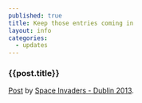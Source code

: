 ```yaml
---
published: true
title: Keep those entries coming in
layout: info
categories: 
  - updates
---
```


### {{post.title}}

<div id="fb-root"></div> <script>(function(d, s, id) { var js, fjs = d.getElementsByTagName(s)[0]; if (d.getElementById(id)) return; js = d.createElement(s); js.id = id; js.src = "//connect.facebook.net/en_GB/all.js#xfbml=1"; fjs.parentNode.insertBefore(js, fjs); }(document, 'script', 'facebook-jssdk'));</script>
<div class="fb-post" data-href="https://www.facebook.com/spaceinvadersdublin2013/posts/507509859331447"><div class="fb-xfbml-parse-ignore"><a href="https://www.facebook.com/spaceinvadersdublin2013/posts/507509859331447">Post</a> by <a href="https://www.facebook.com/spaceinvadersdublin2013">Space Invaders - Dublin 2013</a>.</div></div>

